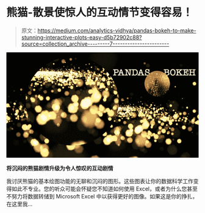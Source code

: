 # 熊猫-散景使惊人的互动情节变得容易！

> 原文：<https://medium.com/analytics-vidhya/pandas-bokeh-to-make-stunning-interactive-plots-easy-d5b72902c88?source=collection_archive---------7----------------------->

![](img/8568a6fca08f7f6f7c8ae0b3744623c2.png)

**将沉闷的熊猫剧情升级为令人惊叹的互动剧情**

我讨厌熊猫的基本绘图功能的无聊和沉闷的图形。这些图表让你的数据科学工作变得如此不专业。您的听众可能会怀疑您不知道如何使用 Excel，或者为什么您甚至不努力将数据转储到 Microsoft Excel 中以获得更好的图像。如果这是你的挣扎，在这里我…
